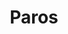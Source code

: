 ---
layout: photos.njk
title: Paros
tags:
  - photos
imageFolder: paros
camera: Fujifilm X100T
copy: Yet another island with a completely different feel to the others. An unexpected extra night stay after our ferry is cancelled isn't the worst thing that could happen.
---